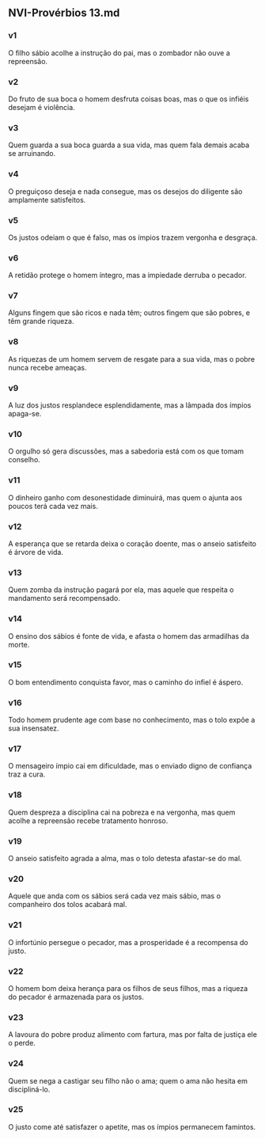 ## NVI-Provérbios 13.md
### v1
 O filho sábio acolhe a instrução do pai, mas o zombador não ouve a repreensão.
### v2
 Do fruto de sua boca o homem desfruta coisas boas, mas o que os infiéis desejam é violência.
### v3
 Quem guarda a sua boca guarda a sua vida, mas quem fala demais acaba se arruinando.
### v4
 O preguiçoso deseja e nada consegue, mas os desejos do diligente são amplamente satisfeitos.
### v5
 Os justos odeiam o que é falso, mas os ímpios trazem vergonha e desgraça.
### v6
 A retidão protege o homem íntegro, mas a impiedade derruba o pecador.
### v7
 Alguns fingem que são ricos e nada têm; outros fingem que são pobres, e têm grande riqueza.
### v8
 As riquezas de um homem servem de resgate para a sua vida, mas o pobre nunca recebe ameaças.
### v9
 A luz dos justos resplandece esplendidamente, mas a lâmpada dos ímpios apaga-se.
### v10
 O orgulho só gera discussões, mas a sabedoria está com os que tomam conselho.
### v11
 O dinheiro ganho com desonestidade diminuirá, mas quem o ajunta aos poucos terá cada vez mais.
### v12
 A esperança que se retarda deixa o coração doente, mas o anseio satisfeito é árvore de vida.
### v13
 Quem zomba da instrução pagará por ela, mas aquele que respeita o mandamento será recompensado.
### v14
 O ensino dos sábios é fonte de vida, e afasta o homem das armadilhas da morte.
### v15
 O bom entendimento conquista favor, mas o caminho do infiel é áspero.
### v16
 Todo homem prudente age com base no conhecimento, mas o tolo expõe a sua insensatez.
### v17
 O mensageiro ímpio cai em dificuldade, mas o enviado digno de confiança traz a cura.
### v18
 Quem despreza a disciplina cai na pobreza e na vergonha, mas quem acolhe a repreensão recebe tratamento honroso.
### v19
 O anseio satisfeito agrada a alma, mas o tolo detesta afastar-se do mal.
### v20
 Aquele que anda com os sábios será cada vez mais sábio, mas o companheiro dos tolos acabará mal.
### v21
 O infortúnio persegue o pecador, mas a prosperidade é a recompensa do justo.
### v22
 O homem bom deixa herança para os filhos de seus filhos, mas a riqueza do pecador é armazenada para os justos.
### v23
 A lavoura do pobre produz alimento com fartura, mas por falta de justiça ele o perde.
### v24
 Quem se nega a castigar seu filho não o ama; quem o ama não hesita em discipliná-lo.
### v25
 O justo come até satisfazer o apetite, mas os ímpios permanecem famintos.
